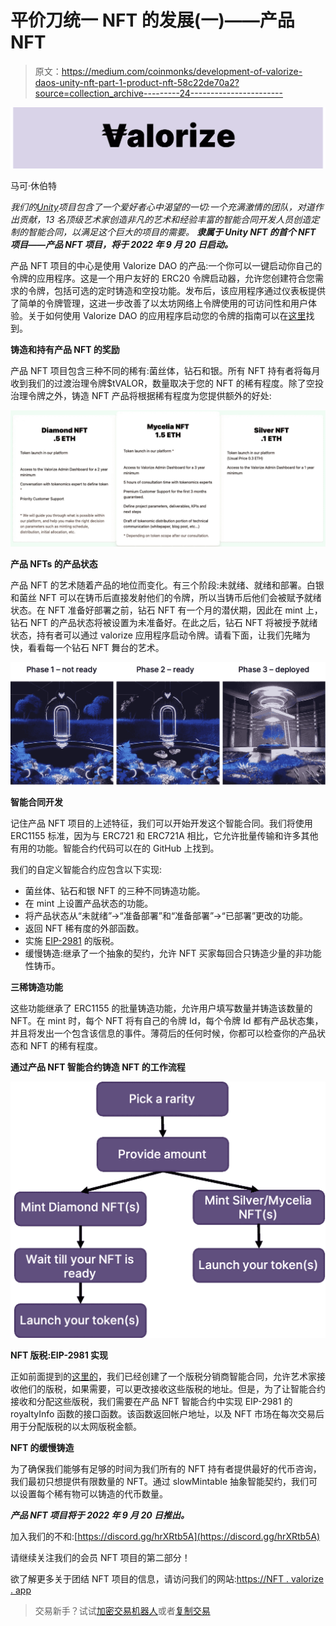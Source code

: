 # 平价刀统一 NFT 的发展(一)——产品 NFT

> 原文：<https://medium.com/coinmonks/development-of-valorize-daos-unity-nft-part-1-product-nft-58c22de70a2?source=collection_archive---------24----------------------->

![](img/05f4b678bce282d13a8a41723784117b.png)

马可·休伯特

*我们的*[*Unity*](https://nft.valorize.app/)*项目包含了一个爱好者心中渴望的一切:一个充满激情的团队，对道作出贡献，13 名顶级艺术家创造非凡的艺术和经验丰富的智能合同开发人员创造定制的智能合同，以满足这个巨大的项目的需要。* ***隶属于 Unity NFT 的首个 NFT 项目——产品 NFT 项目，将于 2022 年 9 月 20 日启动。***

产品 NFT 项目的中心是使用 Valorize DAO 的产品:一个你可以一键启动你自己的令牌的应用程序。这是一个用户友好的 ERC20 令牌启动器，允许您创建符合您需求的令牌，包括可选的定时铸造和空投功能。发布后，该应用程序通过仪表板提供了简单的令牌管理，这进一步改善了以太坊网络上令牌使用的可访问性和用户体验。关于如何使用 Valorize DAO 的应用程序启动您的令牌的指南可以在[这里](/valorize-dao/how-to-launch-a-token-with-valorize-part-1-97348b4bb17c)找到。

**铸造和持有产品 NFT 的奖励**

产品 NFT 项目包含三种不同的稀有:菌丝体，钻石和银。所有 NFT 持有者将每月收到我们的过渡治理令牌$tVALOR，数量取决于您的 NFT 的稀有程度。除了空投治理令牌之外，铸造 NFT 产品将根据稀有程度为您提供额外的好处:

![](img/4a0418da425b7110de6dba4583d326dc.png)

**产品 NFTs 的产品状态**

产品 NFT 的艺术随着产品的地位而变化。有三个阶段:未就绪、就绪和部署。白银和菌丝 NFT 可以在铸币后直接发射他们的令牌，所以当铸币后他们会被赋予就绪状态。在 NFT 准备好部署之前，钻石 NFT 有一个月的潜伏期，因此在 mint 上，钻石 NFT 的产品状态将被设置为未准备好。在此之后，钻石 NFT 将被授予就绪状态，持有者可以通过 valorize 应用程序启动令牌。请看下面，让我们先睹为快，看看每一个钻石 NFT 舞台的艺术。

![](img/92a05873fef86a0d0dd35f2c6c391f80.png)

**智能合同开发**

记住产品 NFT 项目的上述特征，我们可以开始开发这个智能合同。我们将使用 ERC1155 标准，因为与 ERC721 和 ERC721A 相比，它允许批量传输和许多其他有用的功能。智能合约代码可以在的 GitHub 上找到。

我们的自定义智能合约应包含以下实现:

*   菌丝体、钻石和银 NFT 的三种不同铸造功能。
*   在 mint 上设置产品状态的功能。
*   将产品状态从“未就绪”→“准备部署”和“准备部署”→“已部署”更改的功能。
*   返回 NFT 稀有度的外部函数。
*   实施 [EIP-2981](https://eips.ethereum.org/EIPS/eip-2981) 的版税。
*   缓慢铸造:继承了一个抽象的契约，允许 NFT 买家每回合只铸造少量的非功能性铸币。

**三稀铸造功能**

这些功能继承了 ERC1155 的批量铸造功能，允许用户填写数量并铸造该数量的 NFT。在 mint 时，每个 NFT 将有自己的令牌 Id，每个令牌 Id 都有产品状态集，并且将发出一个包含该信息的事件。薄荷后的任何时候，你都可以检查你的产品状态和 NFT 的稀有程度。

**通过产品 NFT 智能合约铸造 NFT 的工作流程**

![](img/97339b747acbf14ae67a63eb5caf570e.png)

**NFT 版税:EIP-2981 实现**

正如前面提到的[这里的](/valorize-dao/how-we-are-developing-a-smart-contract-to-manage-royalties-for-artists-of-our-nft-a3427f865b16)，我们已经创建了一个版税分销商智能合同，允许艺术家接收他们的版税，如果需要，可以更改接收这些版税的地址。但是，为了让智能合约接收和分配这些版税，我们需要在产品 NFT 智能合约中实现 EIP-2981 的 royaltyInfo 函数的接口函数。该函数返回帐户地址，以及 NFT 市场在每次交易后用于分配版税的以太网版税金额。

**NFT 的缓慢铸造**

为了确保我们能够有足够的时间为我们所有的 NFT 持有者提供最好的代币咨询，我们最初只想提供有限数量的 NFT。通过 slowMintable 抽象智能契约，我们可以设置每个稀有物可以铸造的代币数量。

***产品 NFT 项目将于 2022 年 9 月 20 日推出。***

加入我们的不和:[https://discord.gg/hrXRtb5A](https://discord.gg/hrXRtb5A)

请继续关注我们的会员 NFT 项目的第二部分！

欲了解更多关于团结 NFT 项目的信息，请访问我们的网站:[https://NFT . valorize . app](https://nft.valorize.app/)

> 交易新手？试试[加密交易机器人](/coinmonks/crypto-trading-bot-c2ffce8acb2a)或者[复制交易](/coinmonks/top-10-crypto-copy-trading-platforms-for-beginners-d0c37c7d698c)